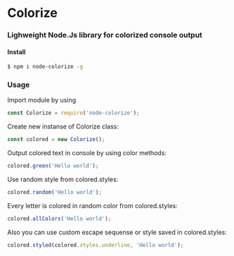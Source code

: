 # Colorize
### Lighweight Node.Js library for colorized console output
#### Install
```sh
$ npm i node-colorize -g
```
### Usage
Import module by using 
```javascript
const Colorize = require('node-colorize');
```
Create new instanse of Colorize class: 
```javascript
const colored = new Colorize();
```
Output colored text in console by using color methods: 
```javascript
colored.green('Hello world');
```
Use random style from colored.styles: 
```javascript
colored.random('Hello world');
```
Every letter is colored in random color from colored.styles:
```javascript
colored.allColors('Hello world');
```
Also you can use custom escape sequense or style saved in colored.styles: 
```javascript
colored.styled(colored.styles.underline, 'Hello world');
```
